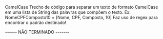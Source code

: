 CamelCase
Trecho de código para separar um texto de formato CamelCase em uma lista de String das palavras que compõem o texto.
Ex: NomeCPFComposto10 = [Nome, CPF, Composto, 10]
Faz uso de regex para encontrar o padrão destinado!

------ NÃO TERMINADO -------
